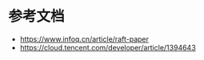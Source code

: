 



# 参考文档

- https://www.infoq.cn/article/raft-paper
- https://cloud.tencent.com/developer/article/1394643